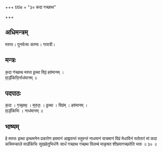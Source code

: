 +++
title = "३० कदा गच्छाथ"

+++
## अधिमन्त्रम्
मरुतः। पुनर्वत्सः काण्वः। गायत्री।

## मन्त्रः
क॒दा ग॑च्छाथ मरुत इ॒त्था विप्रं॒ हव॑मानम् ।  
मा॒र्डी॒केभि॒र्नाध॑मानम् ॥

## पदपाठः
क॒दा । ग॒च्छा॒थ॒ । म॒रु॒तः॒ । इ॒त्था । विप्र॑म् । हव॑मानम् ।  
मा॒र्डी॒केभिः॑ । नाध॑मानम् ॥

## भाष्यम्
हे मरुतः इत्था इत्थमनेन प्रकारेण हवमानं आह्वयन्तं स्तुवन्तं नाधमानं याचमानं विप्रं मेधाविनं स्तोतारं मां कदा कस्मिन्काले मार्डीकेभिः सुखहेतुभिर्धनैः सार्धं गच्छाथ गच्छथ विलम्बं माकृषत शीघ्रमागच्छतेति भावः ॥ ३० ॥